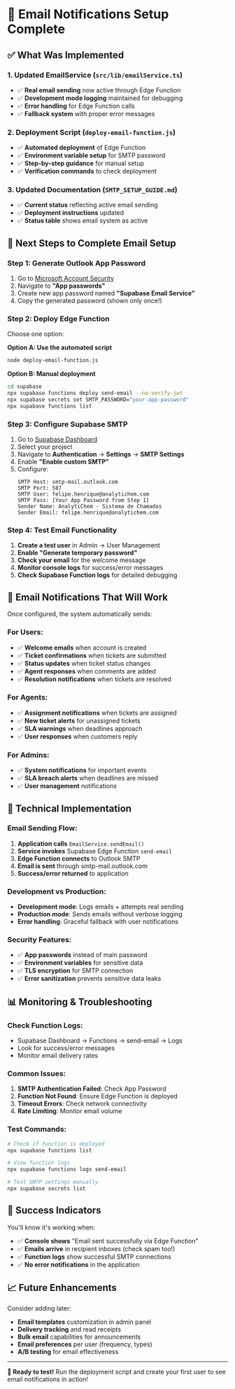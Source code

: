 # 📧 Email Notifications Setup Complete

## ✅ **What Was Implemented**

### 1. **Updated EmailService** (`src/lib/emailService.ts`)
- ✅ **Real email sending** now active through Edge Function
- ✅ **Development mode logging** maintained for debugging
- ✅ **Error handling** for Edge Function calls
- ✅ **Fallback system** with proper error messages

### 2. **Deployment Script** (`deploy-email-function.js`)
- ✅ **Automated deployment** of Edge Function
- ✅ **Environment variable setup** for SMTP password
- ✅ **Step-by-step guidance** for manual setup
- ✅ **Verification commands** to check deployment

### 3. **Updated Documentation** (`SMTP_SETUP_GUIDE.md`)
- ✅ **Current status** reflecting active email sending
- ✅ **Deployment instructions** updated
- ✅ **Status table** shows email system as active

## 🚀 **Next Steps to Complete Email Setup**

### **Step 1: Generate Outlook App Password**
1. Go to [Microsoft Account Security](https://account.microsoft.com/security)
2. Navigate to **"App passwords"**
3. Create new app password named **"Supabase Email Service"**
4. Copy the generated password (shown only once!)

### **Step 2: Deploy Edge Function** 
Choose one option:

**Option A: Use the automated script**
```bash
node deploy-email-function.js
```

**Option B: Manual deployment**
```bash
cd supabase
npx supabase functions deploy send-email --no-verify-jwt
npx supabase secrets set SMTP_PASSWORD="your-app-password"
npx supabase functions list
```

### **Step 3: Configure Supabase SMTP**
1. Go to [Supabase Dashboard](https://supabase.com/dashboard)
2. Select your project
3. Navigate to **Authentication** → **Settings** → **SMTP Settings**
4. Enable **"Enable custom SMTP"**
5. Configure:
   ```
   SMTP Host: smtp-mail.outlook.com
   SMTP Port: 587
   SMTP User: felipe.henrique@analytichem.com
   SMTP Pass: [Your App Password from Step 1]
   Sender Name: AnalytiChem - Sistema de Chamados
   Sender Email: felipe.henrique@analytichem.com
   ```

### **Step 4: Test Email Functionality**
1. **Create a test user** in Admin → User Management
2. **Enable "Generate temporary password"**
3. **Check your email** for the welcome message
4. **Monitor console logs** for success/error messages
5. **Check Supabase Function logs** for detailed debugging

## 📧 **Email Notifications That Will Work**

Once configured, the system automatically sends:

### **For Users:**
- ✅ **Welcome emails** when account is created
- ✅ **Ticket confirmations** when tickets are submitted
- ✅ **Status updates** when ticket status changes
- ✅ **Agent responses** when comments are added
- ✅ **Resolution notifications** when tickets are resolved

### **For Agents:**
- ✅ **Assignment notifications** when tickets are assigned
- ✅ **New ticket alerts** for unassigned tickets
- ✅ **SLA warnings** when deadlines approach
- ✅ **User responses** when customers reply

### **For Admins:**
- ✅ **System notifications** for important events
- ✅ **SLA breach alerts** when deadlines are missed
- ✅ **User management** notifications

## 🔧 **Technical Implementation**

### **Email Sending Flow:**
1. **Application calls** `EmailService.sendEmail()`
2. **Service invokes** Supabase Edge Function `send-email`
3. **Edge Function connects** to Outlook SMTP
4. **Email is sent** through smtp-mail.outlook.com
5. **Success/error returned** to application

### **Development vs Production:**
- **Development mode**: Logs emails + attempts real sending
- **Production mode**: Sends emails without verbose logging
- **Error handling**: Graceful fallback with user notifications

### **Security Features:**
- ✅ **App passwords** instead of main password
- ✅ **Environment variables** for sensitive data
- ✅ **TLS encryption** for SMTP connection
- ✅ **Error sanitization** prevents sensitive data leaks

## 📊 **Monitoring & Troubleshooting**

### **Check Function Logs:**
- Supabase Dashboard → Functions → send-email → Logs
- Look for success/error messages
- Monitor email delivery rates

### **Common Issues:**
1. **SMTP Authentication Failed**: Check App Password
2. **Function Not Found**: Ensure Edge Function is deployed
3. **Timeout Errors**: Check network connectivity
4. **Rate Limiting**: Monitor email volume

### **Test Commands:**
```bash
# Check if function is deployed
npx supabase functions list

# View function logs
npx supabase functions logs send-email

# Test SMTP settings manually
npx supabase secrets list
```

## 🎉 **Success Indicators**

You'll know it's working when:
- ✅ **Console shows** "Email sent successfully via Edge Function"
- ✅ **Emails arrive** in recipient inboxes (check spam too!)
- ✅ **Function logs** show successful SMTP connections
- ✅ **No error notifications** in the application

## 📈 **Future Enhancements**

Consider adding later:
- **Email templates** customization in admin panel
- **Delivery tracking** and read receipts
- **Bulk email** capabilities for announcements
- **Email preferences** per user (frequency, types)
- **A/B testing** for email effectiveness

---

**🚀 Ready to test!** Run the deployment script and create your first user to see email notifications in action! 